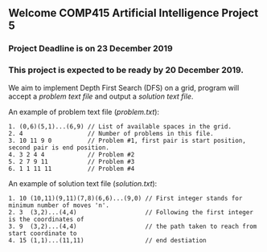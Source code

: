 ## Welcome COMP415 Artificial Intelligence Project 5

### Project Deadline is on **23 December 2019**

### This project is expected to be ready by **20 December 2019**.

We aim to implement Depth First Search (DFS) on a grid, program will accept a _problem text file_ and output a _solution text file_.

An example of problem text file (_problem.txt_):
```
1. (0,6)(5,1)...(6,9) // List of available spaces in the grid.
2. 4                  // Number of problems in this file.
3. 10 11 9 0          // Problem #1, first pair is start position, second pair is end position.
4. 3 2 4 4            // Problem #2
5. 2 7 9 11           // Problem #3
6. 1 1 11 11          // Problem #4
```
An example of solution text file (_solution.txt_):
```
1. 10 (10,11)(9,11)(7,8)(6,6)...(9,0) // First integer stands for minimum number of moves 'n'.
2. 3  (3,2)...(4,4)                   // Following the first integer is the coordinates of
3. 9  (3,2)...(4,4)                   // the path taken to reach from start coordinate to
4. 15 (1,1)...(11,11)                 // end destiation
```
